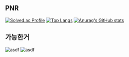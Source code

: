 ## PNR
[![Solved.ac Profile](http://mazassumnida.wtf/api/v2/generate_badge?boj=ice602)](https://solved.ac/ice602/)
[![Top Langs](https://github-readme-stats.vercel.app/api/top-langs/?username=ice602)](https://github.com/anuraghazra/github-readme-stats)
[![Anurag's GitHub stats](https://github-readme-stats.vercel.app/api?username=ice602)](https://github.com/anuraghazra/github-readme-stats)

## 가능한거

![asdf](https://img.shields.io/badge/Rust-000000?style=for-the-badge&logo=rust&logoColor=white)
![asdf](https://img.shields.io/badge/Flutter-02569B?style=for-the-badge&logo=flutter&logoColor=white)
